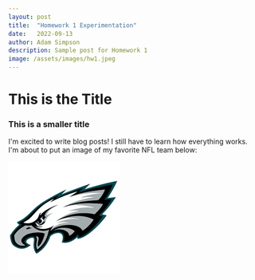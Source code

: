 ```yaml
---
layout: post
title:  "Homework 1 Experimentation"
date:   2022-09-13
author: Adam Simpson
description: Sample post for Homework 1
image: /assets/images/hw1.jpeg
---
```


# This is the Title
### This is a smaller title


I'm excited to write blog posts! I still have to learn how everything works. I'm about to put an image of my favorite NFL team below:

![image](https://raw.githubusercontent.com/adamiser/stat386-projects/main/assets/images/eagles.png)


